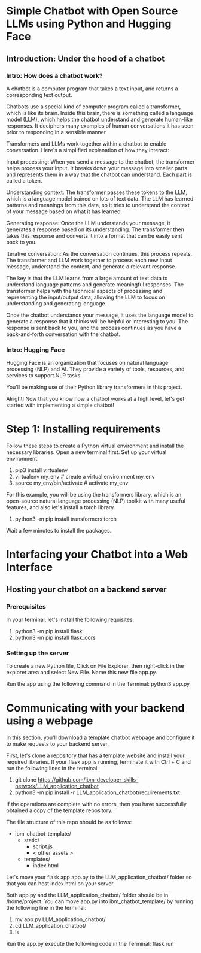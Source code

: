 # Simple Chatbot with Open Source LLMs using Python and Hugging Face

## Introduction: Under the hood of a chatbot
### Intro: How does a chatbot work?
A chatbot is a computer program that takes a text input, and returns a corresponding text output.

Chatbots use a special kind of computer program called a transformer, which is like its brain. Inside this brain, there is something called a language model (LLM), which helps the chatbot understand and generate human-like responses. It deciphers many examples of human conversations it has seen prior to responding in a sensible manner.

Transformers and LLMs work together within a chatbot to enable conversation. Here's a simplified explanation of how they interact:

Input processing: When you send a message to the chatbot, the transformer helps process your input. It breaks down your message into smaller parts and represents them in a way that the chatbot can understand. Each part is called a token.

Understanding context: The transformer passes these tokens to the LLM, which is a language model trained on lots of text data. The LLM has learned patterns and meanings from this data, so it tries to understand the context of your message based on what it has learned.

Generating response: Once the LLM understands your message, it generates a response based on its understanding. The transformer then takes this response and converts it into a format that can be easily sent back to you.

Iterative conversation: As the conversation continues, this process repeats. The transformer and LLM work together to process each new input message, understand the context, and generate a relevant response.

The key is that the LLM learns from a large amount of text data to understand language patterns and generate meaningful responses. The transformer helps with the technical aspects of processing and representing the input/output data, allowing the LLM to focus on understanding and generating language.

Once the chatbot understands your message, it uses the language model to generate a response that it thinks will be helpful or interesting to you. The response is sent back to you, and the process continues as you have a back-and-forth conversation with the chatbot.

### Intro: Hugging Face
Hugging Face is an organization that focuses on natural language processing (NLP) and AI. They provide a variety of tools, resources, and services to support NLP tasks.

You'll be making use of their Python library transformers in this project.

Alright! Now that you know how a chatbot works at a high level, let's get started with implementing a simple chatbot!


# Step 1: Installing requirements
Follow these steps to create a Python virtual environment and install the necessary libraries. Open a new terminal first.
Set up your virtual environment:

  1. pip3 install virtualenv
  2. virtualenv my_env # create a virtual environment my_env
  3. source my_env/bin/activate # activate my_env

For this example, you will be using the transformers library, which is an open-source natural language processing (NLP) toolkit with many useful features, and also let's install a torch library.

  1. python3 -m pip install transformers torch

Wait a few minutes to install the packages.


# Interfacing your Chatbot into a Web Interface
## Hosting your chatbot on a backend server

### Prerequisites
In your terminal, let's install the following requisites:

1. python3 -m pip install flask
2. python3 -m pip install flask_cors


### Setting up the server
To create a new Python file, Click on File Explorer, then right-click in the explorer area and select New File. Name this new file app.py.

Run the app using the following command in the Terminal:
python3 app.py


# Communicating with your backend using a webpage
In this section, you'll download a template chatbot webpage and configure it to make requests to your backend server.

First, let's clone a repository that has a template website and install your required libraries.
If your flask app is running, terminate it with Ctrl + C and run the following lines in the terminal:

1. git clone https://github.com/ibm-developer-skills-network/LLM_application_chatbot
2. python3 -m pip install -r LLM_application_chatbot/requirements.txt

If the operations are complete with no errors, then you have successfully obtained a copy of the template repository.

The file structure of this repo should be as follows:

  - ibm-chatbot-template/
    - static/
      - script.js
      - < other assets >
    - templates/
      - index.html

Let's move your flask app app.py to the LLM_application_chatbot/ folder so that you can host index.html on your server.

Both app.py and the LLM_application_chatbot/ folder should be in /home/project. You can move app.py into ibm_chatbot_template/ by running the following line in the terminal:

1. mv app.py LLM_application_chatbot/
2. cd LLM_application_chatbot/
3. ls

Run the app.py execute the following code in the Terminal:
flask run





